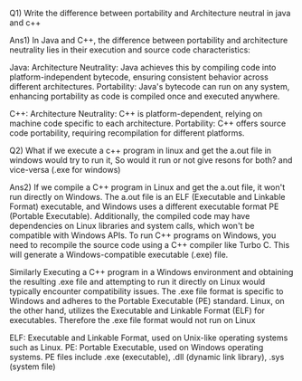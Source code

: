 Q1) Write the difference between portability and Architecture neutral in java and c++

Ans1) In Java and C++, the difference between portability and architecture neutrality lies in their execution and source code characteristics:

Java:
Architecture Neutrality: Java achieves this by compiling code into platform-independent bytecode, ensuring consistent behavior across different architectures.
Portability: Java's bytecode can run on any system, enhancing portability as code is compiled once and executed anywhere.

C++:
Architecture Neutrality: C++ is platform-dependent, relying on machine code specific to each architecture.
Portability: C++ offers source code portability, requiring recompilation for different platforms.

Q2) What if we execute a c++ program in linux and get the a.out file in windows would try to run it, So would it run or not give resons for both? and vice-versa (.exe for windows) 

Ans2) If we compile a C++ program in Linux and get the a.out file, it won't run directly on Windows. 
The a.out file is an ELF (Executable and Linkable Format) executable, and Windows uses a different executable format PE (Portable Executable). 
Additionally, the compiled code may have dependencies on Linux libraries and system calls, which won't be compatible with Windows APIs.
To run C++ programs on Windows, you need to recompile the source code using a C++ compiler like Turbo C. 
This will generate a Windows-compatible executable (.exe) file.

Similarly Executing a C++ program in a Windows environment and obtaining the resulting .exe file and attempting to run it directly on Linux would typically encounter compatibility issues. 
The .exe file format is specific to Windows and adheres to the Portable Executable (PE) standard. 
Linux, on the other hand, utilizes the Executable and Linkable Format (ELF) for executables.
Therefore the .exe file format would not run on Linux

ELF: Executable and Linkable Format, used on Unix-like operating systems such as Linux.
PE: Portable Executable, used on Windows operating systems. PE files include .exe (executable), .dll (dynamic link library), .sys (system file)





